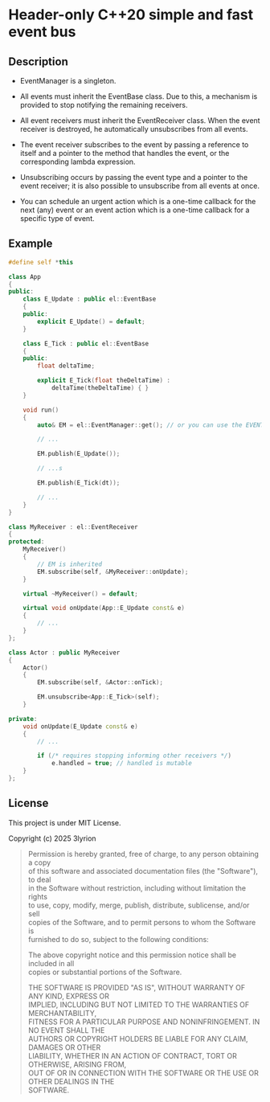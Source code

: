 # Header-only C++20 simple and fast event bus

## Description

- EventManager is a singleton.

- All events must inherit the EventBase class. Due to this, a mechanism is provided to stop notifying the remaining receivers.

- All event receivers must inherit the EventReceiver class. When the event receiver is destroyed, he automatically unsubscribes from all events.

- The event receiver subscribes to the event by passing a reference to itself and a pointer to the method that handles the event, or the corresponding lambda expression. 

- Unsubscribing occurs by passing the event type and a pointer to the event receiver; it is also possible to unsubscribe from all events at once.

- You can schedule an urgent action which is a one-time callback for the next (any) event or an event action which is a one-time callback for a specific type of event.

## Example

```cpp
#define self *this
```

```cpp
class App
{
public:
    class E_Update : public el::EventBase
    {
    public:
        explicit E_Update() = default;
    }

    class E_Tick : public el::EventBase
    {
    public:
        float deltaTime;

        explicit E_Tick(float theDeltaTime) :
            deltaTime(theDeltaTime) { }
    }

    void run()
    {
        auto& EM = el::EventManager::get(); // or you can use the EVENT_MANAGER_GET macro

        // ...

        EM.publish(E_Update());

        // ...s

        EM.publish(E_Tick(dt));

        // ...
    }
}

class MyReceiver : el::EventReceiver
{
protected:
    MyReceiver()
    {
        // EM is inherited
        EM.subscribe(self, &MyReceiver::onUpdate);
    }

    virtual ~MyReceiver() = default;

    virtual void onUpdate(App::E_Update const& e)
    {
        // ...
    }
};

class Actor : public MyReceiver
{
    Actor()
    {
        EM.subscribe(self, &Actor::onTick);

        EM.unsubscribe<App::E_Tick>(self);
    }

private:
    void onUpdate(E_Update const& e)
    {
        // ...

        if (/* requires stopping informing other receivers */)
            e.handled = true; // handled is mutable
    }
};
```

## License

This project is under MIT License.

Copyright (c) 2025 3lyrion

> Permission is hereby granted, free of charge, to any person obtaining a copy  
> of this software and associated documentation files (the "Software"), to deal  
> in the Software without restriction, including without limitation the rights  
> to use, copy, modify, merge, publish, distribute, sublicense, and/or sell  
> copies of the Software, and to permit persons to whom the Software is  
> furnished to do so, subject to the following conditions:  
> 
> 
> The above copyright notice and this permission notice shall be included in all  
> copies or substantial portions of the Software.  
> 
> 
> THE SOFTWARE IS PROVIDED "AS IS", WITHOUT WARRANTY OF ANY KIND, EXPRESS OR  
> IMPLIED, INCLUDING BUT NOT LIMITED TO THE WARRANTIES OF MERCHANTABILITY,  
> FITNESS FOR A PARTICULAR PURPOSE AND NONINFRINGEMENT. IN NO EVENT SHALL THE  
> AUTHORS OR COPYRIGHT HOLDERS BE LIABLE FOR ANY CLAIM, DAMAGES OR OTHER  
> LIABILITY, WHETHER IN AN ACTION OF CONTRACT, TORT OR OTHERWISE, ARISING FROM,  
> OUT OF OR IN CONNECTION WITH THE SOFTWARE OR THE USE OR OTHER DEALINGS IN THE  
> SOFTWARE.
